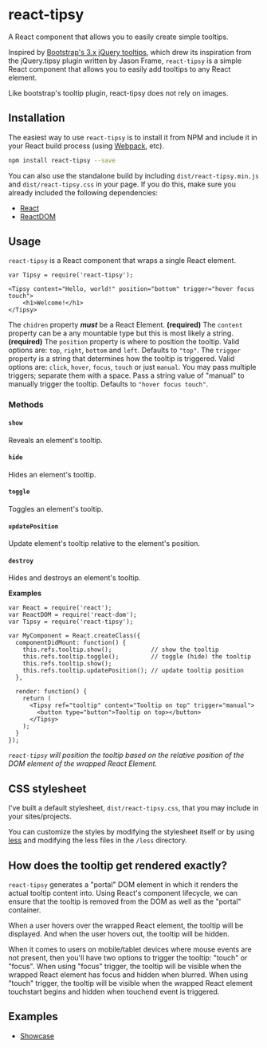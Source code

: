 # react-tipsy

A React component that allows you to easily create simple tooltips.

Inspired by [Bootstrap's 3.x jQuery tooltips](http://getbootstrap.com/javascript/#tooltips), 
which drew its inspiration from the jQuery.tipsy plugin written by Jason Frame, `react-tipsy` is a
simple React component that allows you to easily add tooltips to any React element.

Like bootstrap's tooltip plugin, react-tipsy does not rely on images.

## Installation

The easiest way to use `react-tipsy` is to install it from NPM and include it in your React build process (using [Webpack](https://webpack.github.io/), etc).

```bash
npm install react-tipsy --save
```

You can also use the standalone build by including `dist/react-tipsy.min.js` and `dist/react-tipsy.css` in your page. If you do this, make sure you already included the following dependencies:

* [React](http://facebook.github.io/react/)
* [ReactDOM](https://www.npmjs.com/package/react-dom)

## Usage

`react-tipsy` is a React component that wraps a single React element.

```
var Tipsy = require('react-tipsy');

<Tipsy content="Hello, world!" position="bottom" trigger="hover focus touch">
    <h1>Welcome!</h1>
</Tipsy>
```

The `chidren` property **_must_** be a React Element. **(required)**
The `content` property can be a any mountable type but this is most likely a string. **(required)**
The `position` property is where to position the tooltip. Valid options are: `top`, `right`, `bottom` and `left`. Defaults to `"top"`.
The `trigger` property is a string that determines how the tooltip is triggered. Valid options are: `click`, `hover`, `focus`, `touch` or just `manual`. You may pass multiple triggers; separate them with a space. Pass a string value of "manual" to manually trigger the tooltip. Defaults to `"hover focus touch"`.

### Methods

#### `show`

Reveals an element's tooltip.

#### `hide`

Hides an element's tooltip.

#### `toggle`

Toggles an element's tooltip.

#### `updatePosition`

Update element's tooltip relative to the element's position.

#### `destroy`

Hides and destroys an element's tooltip.

**Examples**

```
var React = require('react');
var ReactDOM = require('react-dom');
var Tipsy = require('react-tipsy');

var MyComponent = React.createClass({
  componentDidMount: function() {
    this.refs.tooltip.show();           // show the tooltip
    this.refs.tooltip.toggle();         // toggle (hide) the tooltip
    this.refs.tooltip.show();
    this.refs.tooltip.updatePosition(); // update tooltip position
  },

  render: function() {
    return (
      <Tipsy ref="tooltip" content="Tooltip on top" trigger="manual">
        <button type="button">Tooltip on top></button>
      </Tipsy>
    );
  }
});
```

_`react-tipsy` will position the tooltip based on the relative position of the DOM element of the wrapped React Element._

## CSS stylesheet

I've built a default stylesheet, `dist/react-tipsy.css`, that you may include in your sites/projects. 

You can customize the styles by modifying the stylesheet itself or by using [less](http://lesscss.org/) and modifying the less files in the `/less` directory.

## How does the tooltip get rendered exactly?

`react-tipsy` generates a "portal" DOM element in which it renders the actual tooltip content into. Using React's component lifecycle, we can ensure that the tooltip is removed from the DOM as well as the "portal" container.

When a user hovers over the wrapped React element, the tooltip will be displayed. And when the user hovers out, the tooltip will be hidden.

When it comes to users on mobile/tablet devices where mouse events are not present, then you'll have two options to trigger the tooltip: "touch" or "focus". When using "focus" trigger, the tooltip will be visible when the wrapped React element has focus and hidden when blurred. When using "touch" trigger, the tooltip will be visible when the wrapped React element touchstart begins and hidden when touchend event is triggered.

## Examples

* [Showcase][1]

[1]: http://dennisduong.github.io/react-tipsy/examples/
